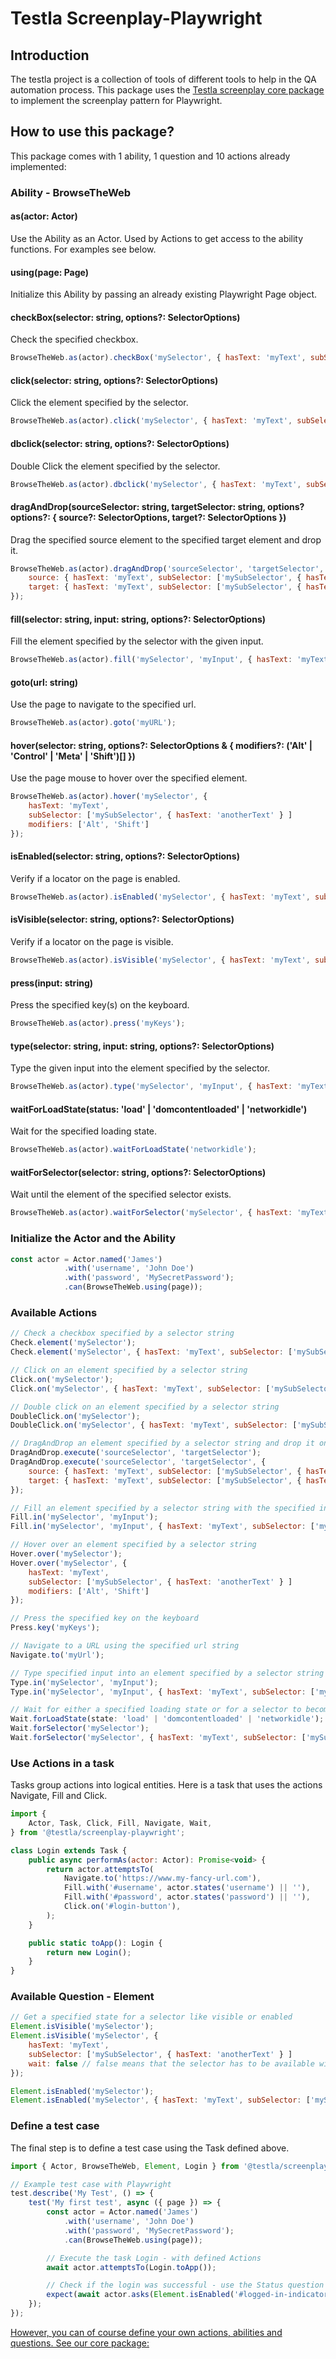 # Testla Screenplay-Playwright

## Introduction

The testla project is a collection of tools of different tools to help in the QA automation process.
This package uses the [Testla screenplay core package](https://www.npmjs.com/package/@testla/screenplay) to implement the screenplay pattern for Playwright.

## How to use this package?

This package comes with 1 ability, 1 question and 10 actions already implemented:

### Ability - BrowseTheWeb

#### as(actor: Actor)
Use the Ability as an Actor. Used by Actions to get access to the ability functions. For examples see below.

#### using(page: Page)
Initialize this Ability by passing an already existing Playwright Page object.

#### checkBox(selector: string, options?: SelectorOptions)
Check the specified checkbox.
```js
BrowseTheWeb.as(actor).checkBox('mySelector', { hasText: 'myText', subSelector: ['mySubSelector', { hasText: 'anotherText' } ]});
```

#### click(selector: string, options?: SelectorOptions)
Click the element specified by the selector.
```js
BrowseTheWeb.as(actor).click('mySelector', { hasText: 'myText', subSelector: ['mySubSelector', { hasText: 'anotherText' } ]});
```

#### dbclick(selector: string, options?: SelectorOptions)
Double Click the element specified by the selector.
```js
BrowseTheWeb.as(actor).dbclick('mySelector', { hasText: 'myText', subSelector: ['mySubSelector', { hasText: 'anotherText' } ]});
```

#### dragAndDrop(sourceSelector: string, targetSelector: string, options? options?: { source?: SelectorOptions, target?: SelectorOptions })
Drag the specified source element to the specified target element and drop it.
```js
BrowseTheWeb.as(actor).dragAndDrop('sourceSelector', 'targetSelector', {
    source: { hasText: 'myText', subSelector: ['mySubSelector', { hasText: 'anotherText' } ]},
    target: { hasText: 'myText', subSelector: ['mySubSelector', { hasText: 'anotherText' } ]}
});
```

#### fill(selector: string, input: string, options?: SelectorOptions)
Fill the element specified by the selector with the given input.
```js
BrowseTheWeb.as(actor).fill('mySelector', 'myInput', { hasText: 'myText', subSelector: ['mySubSelector', { hasText: 'anotherText' } ]});
```

#### goto(url: string)
Use the page to navigate to the specified url.
```js
BrowseTheWeb.as(actor).goto('myURL');
```

#### hover(selector: string, options?: SelectorOptions & { modifiers?: ('Alt' | 'Control' | 'Meta' | 'Shift')[] })
Use the page mouse to hover over the specified element.
```js
BrowseTheWeb.as(actor).hover('mySelector', {
    hasText: 'myText',
    subSelector: ['mySubSelector', { hasText: 'anotherText' } ]
    modifiers: ['Alt', 'Shift']
}); 
```

#### isEnabled(selector: string, options?: SelectorOptions)
Verify if a locator on the page is enabled.
```js
BrowseTheWeb.as(actor).isEnabled('mySelector', { hasText: 'myText', subSelector: ['mySubSelector', { hasText: 'anotherText' } ]});
```

#### isVisible(selector: string, options?: SelectorOptions)
Verify if a locator on the page is visible.
```js
BrowseTheWeb.as(actor).isVisible('mySelector', { hasText: 'myText', subSelector: ['mySubSelector', { hasText: 'anotherText' } ]});
```

#### press(input: string)
Press the specified key(s) on the keyboard.
```js
BrowseTheWeb.as(actor).press('myKeys');
```

#### type(selector: string, input: string, options?: SelectorOptions)
Type the given input into the element specified by the selector.
```js
BrowseTheWeb.as(actor).type('mySelector', 'myInput', { hasText: 'myText', subSelector: ['mySubSelector', { hasText: 'anotherText' } ]});
```

#### waitForLoadState(status: 'load' | 'domcontentloaded' | 'networkidle')
Wait for the specified loading state.
```js
BrowseTheWeb.as(actor).waitForLoadState('networkidle');
```

#### waitForSelector(selector: string, options?: SelectorOptions)
Wait until the element of the specified selector exists.
```js
BrowseTheWeb.as(actor).waitForSelector('mySelector', { hasText: 'myText', subSelector: ['mySubSelector', { hasText: 'anotherText' } ]});
```

### Initialize the Actor and the Ability
```js
const actor = Actor.named('James')
            .with('username', 'John Doe')
            .with('password', 'MySecretPassword');
            .can(BrowseTheWeb.using(page));
``` 
 
### Available Actions

```js
// Check a checkbox specified by a selector string
Check.element('mySelector');
Check.element('mySelector', { hasText: 'myText', subSelector: ['mySubSelector', { hasText: 'anotherText' } ]});

// Click on an element specified by a selector string 
Click.on('mySelector');
Click.on('mySelector', { hasText: 'myText', subSelector: ['mySubSelector', { hasText: 'anotherText' } ]});

// Double click on an element specified by a selector string
DoubleClick.on('mySelector'); 
DoubleClick.on('mySelector', { hasText: 'myText', subSelector: ['mySubSelector', { hasText: 'anotherText' } ]});

// DragAndDrop an element specified by a selector string and drop it on an element specified by another selector string
DragAndDrop.execute('sourceSelector', 'targetSelector');
DragAndDrop.execute('sourceSelector', 'targetSelector', {
    source: { hasText: 'myText', subSelector: ['mySubSelector', { hasText: 'anotherText' } ]},
    target: { hasText: 'myText', subSelector: ['mySubSelector', { hasText: 'anotherText' } ]}
});

// Fill an element specified by a selector string with the specified input
Fill.in('mySelector', 'myInput');
Fill.in('mySelector', 'myInput', { hasText: 'myText', subSelector: ['mySubSelector', { hasText: 'anotherText' } ]});

// Hover over an element specified by a selector string
Hover.over('mySelector');
Hover.over('mySelector', {
    hasText: 'myText',
    subSelector: ['mySubSelector', { hasText: 'anotherText' } ]
    modifiers: ['Alt', 'Shift']
}); 

// Press the specified key on the keyboard
Press.key('myKeys');

// Navigate to a URL using the specified url string
Navigate.to('myUrl');

// Type specified input into an element specified by a selector string
Type.in('mySelector', 'myInput');
Type.in('mySelector', 'myInput', { hasText: 'myText', subSelector: ['mySubSelector', { hasText: 'anotherText' } ]});

// Wait for either a specified loading state or for a selector to become visible/active
Wait.forLoadState(state: 'load' | 'domcontentloaded' | 'networkidle');
Wait.forSelector('mySelector');
Wait.forSelector('mySelector', { hasText: 'myText', subSelector: ['mySubSelector', { hasText: 'anotherText' } ]});
```

### Use Actions in a task

Tasks group actions into logical entities. Here is a task that uses the actions Navigate, Fill and Click.

```js
import {
    Actor, Task, Click, Fill, Navigate, Wait,
} from '@testla/screenplay-playwright';

class Login extends Task {
    public async performAs(actor: Actor): Promise<void> {
        return actor.attemptsTo(
            Navigate.to('https://www.my-fancy-url.com'),
            Fill.with('#username', actor.states('username') || ''),
            Fill.with('#password', actor.states('password') || ''),
            Click.on('#login-button'),
        );
    }

    public static toApp(): Login {
        return new Login();
    }
}
```

### Available Question - Element

```js
// Get a specified state for a selector like visible or enabled
Element.isVisible('mySelector');
Element.isVisible('mySelector', {
    hasText: 'myText',
    subSelector: ['mySubSelector', { hasText: 'anotherText' } ]
    wait: false // false means that the selector has to be available without any wait time.
});

Element.isEnabled('mySelector');
Element.isEnabled('mySelector', { hasText: 'myText', subSelector: ['mySubSelector', { hasText: 'anotherText' } ]});
```

### Define a test case

The final step is to define a test case using the Task defined above.

```js
import { Actor, BrowseTheWeb, Element, Login } from '@testla/screenplay-playwright';

// Example test case with Playwright
test.describe('My Test', () => {
    test('My first test', async ({ page }) => {
        const actor = Actor.named('James')
            .with('username', 'John Doe')
            .with('password', 'MySecretPassword');
            .can(BrowseTheWeb.using(page));

        // Execute the task Login - with defined Actions
        await actor.attemptsTo(Login.toApp());

        // Check if the login was successful - use the Status question
        expect(await actor.asks(Element.isEnabled('#logged-in-indicator'))).toBe(true);
    });
});
```

[However, you can of course define your own actions, abilities and questions. See our core package:](https://www.npmjs.com/package/@testla/screenplay) 
